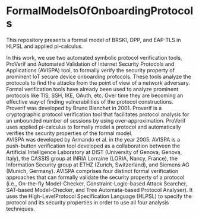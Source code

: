 # FormalModelsOfOnboardingProtocols

This repository presents a formal model of BRSKI, DPP, and EAP-TLS in HLPSL and applied pi-calculus.

In this work, we use two automated symbolic protocol verification tools, ProVerif and Automated Validation of Internet Security Protocols and Applications (AVISPA) tool, to formally verify the security property of prominent IoT secure device onboarding protocols. These tools analyze the protocols to find the attacks from the point of view of a network adversary. Formal verification tools have already been used to analyze prominent protocols like TlS, SSH, IKE, OAuth, etc. Over time they are becoming an effective way of finding vulnerabilities of the protocol constructions.<br>
Proverif was developed by Bruno Blanchet in 2001. Proverif is a cryptographic protocol verification tool that facilitates protocol analysis for an unbounded number of sessions by using over-approximation. ProVerif uses applied pi-calculus to formally model a protocol and automatically verifies the security properties of the formal model. <br>
AVISPA was developed by Armando et al. in the year 2005. AVISPA is a push-button verification tool developed as a collaboration between the Artificial Intelligence Laboratory at DIST (University of Genova, Genova, Italy), the CASSIS group at INRIA Lorraine (LORIA, Nancy, France), the Information Security group at ETHZ (Zurich, Switzerland), and Siemens AG (Munich, Germany). AVISPA comprises four distinct formal verification approaches that can formally validate the security property of a protocol (i.e., On-the-fly Model-Checker, Constraint-Logic-based Attack Searcher, SAT-based Model-Checker, and Tree Automata-based Protocol Analyser). It uses the High-LevelProtocol Specification Language (HLPSL) to specify the protocol and its security properties in order to use all four analysis techniques.
